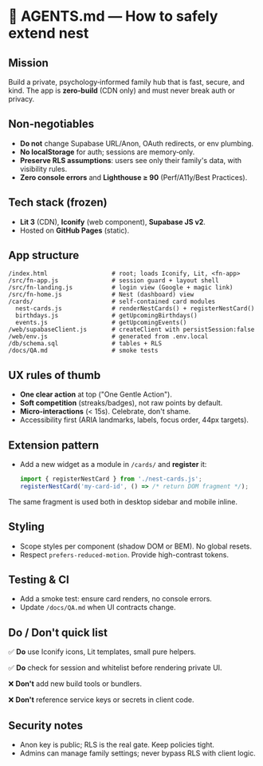 # 🤖 AGENTS.md — How to safely extend **nest**

## Mission
Build a private, psychology‑informed family hub that is fast, secure, and kind. The app is **zero‑build** (CDN only) and must never break auth or privacy.

## Non‑negotiables
- **Do not** change Supabase URL/Anon, OAuth redirects, or env plumbing.
- **No localStorage** for auth; sessions are memory‑only.
- **Preserve RLS assumptions**: users see only their family's data, with visibility rules.
- **Zero console errors** and **Lighthouse ≥ 90** (Perf/A11y/Best Practices).

## Tech stack (frozen)
- **Lit 3** (CDN), **Iconify** (web component), **Supabase JS v2**.
- Hosted on **GitHub Pages** (static).

## App structure

```
/index.html                  # root; loads Iconify, Lit, <fn-app>
/src/fn-app.js               # session guard + layout shell
/src/fn-landing.js           # login view (Google + magic link)
/src/fn-home.js              # Nest (dashboard) view
/cards/                      # self-contained card modules
  nest-cards.js              # renderNestCards() + registerNestCard()
  birthdays.js               # getUpcomingBirthdays()
  events.js                  # getUpcomingEvents()
/web/supabaseClient.js       # createClient with persistSession:false
/web/env.js                  # generated from .env.local
/db/schema.sql               # tables + RLS
/docs/QA.md                  # smoke tests
```

## UX rules of thumb
- **One clear action** at top ("One Gentle Action").
- **Soft competition** (streaks/badges), not raw points by default.
- **Micro‑interactions** (< 15s). Celebrate, don't shame.
- Accessibility first (ARIA landmarks, labels, focus order, 44px targets).

## Extension pattern
- Add a new widget as a module in `/cards/` and **register** it:
  ```js
  import { registerNestCard } from './nest-cards.js';
  registerNestCard('my-card-id', () => /* return DOM fragment */);
  ```

The same fragment is used both in desktop sidebar and mobile inline.

## Styling
- Scope styles per component (shadow DOM or BEM). No global resets.
- Respect `prefers-reduced-motion`. Provide high-contrast tokens.

## Testing & CI
- Add a smoke test: ensure card renders, no console errors.
- Update `/docs/QA.md` when UI contracts change.

## Do / Don't quick list

✅ **Do** use Iconify icons, Lit templates, small pure helpers.

✅ **Do** check for session and whitelist before rendering private UI.

❌ **Don't** add new build tools or bundlers.

❌ **Don't** reference service keys or secrets in client code.

## Security notes
- Anon key is public; RLS is the real gate. Keep policies tight.
- Admins can manage family settings; never bypass RLS with client logic.
